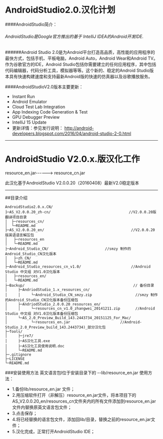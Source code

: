 # AndroidStudio2.0.汉化计划

####AndroidStudio简介：
###### AndroidStudio是Google官方推出的基于 IntelliJ IDEA的Android开发IDE. 
######Android Studio 2.0是为Android平台打造高品质，高性能的应用程序的最快方式，包括手机、平板电脑，Android Auto，Android Wear和Android TV。作为谷歌官方的IDE，Android Studio包括你需要建立的任何应用程序，其中包括代码编辑器，代码分析工具，模拟器等等。这个新的、稳定的Android Studio版本具有快速构建速度和支持最新Android版的快速的仿真器以及谷歌播放服务。

####AndroidStudioV2.0版本主要更新：

* Instant Run
* Android Emulator 
* Cloud Test Lab Integration
* App Indexing Code Generation & Test
* GPU Debugger Preview 
* IntelliJ 15 Update 
* 更新详情：参见发行说明：
   http://android-developers.blogspot.com/2016/04/android-studio-2-0.html

---
# AndroidStudio V2.0.x.版汉化工作
 resource_en.jar------> resource_cn.jar

此汉化基于AndroidStudio V2.0.0.20（20160408）最新V2.0稳定版本

---


##目录介绍
```
AndroidStudio2.0.x.CN/
├─AS_V2.0.0.20_zh-cn/                                    //V2.0.0.20版翻译项目目录
│  ├─resources_cn/
│  └─README.md
├─AS_V2.0.0.20_en/                                        //V2.0.0.20版英语语言解压包
│   ├─resources_en
│   └─README.md
├─Android_Studio_CN/				          //smzy 制作的Android_Studio_CN汉化版本
│   ├─zh_CN/
│   └─README.md
├─Android_Studio_resources_cn_v1.0/                       //Android Studio 中文组 对V1.0汉化版本
│   ├─resources_en/
│   └─README.md
├─Backup/                                                  // 备份目录
│     ├─AndriodStudio_1.x_resources_cn/
│     │     └─Android_Studio_CN_smzy.zip                    //smzy 制作的Android_Studio_CN汉化版本备份压缩包
│     ├─AndriodStudio_2.0.0.20_resources_en/
│     │     └─resources_cn_v1.0_zhangwei_20141211.zip       //Android Studio 中文组 对V1.0汉化版本备份压缩包
│     └─AS_2.0_Preview_Build_143.2443734_20151125_For_Mac/
│           └─resources_en.jar			             //Android-Studio_2.0_Preview_build_143.2443734)_部分汉化包
├─Tools/
│     ├─jre7/
│     ├─AS汉化工具.exe 
│     ├─AS汉化工具使用说明.doc
│     └─README.md
├─.gitignore     
├─LICENSE
└─README.md
```



###安装使用方法
英文语言包l位于安装目录下的 --lib/resource_en.jar 
使用方法：
* 1.备份lib/resource_en.jar 文件；
* 2.用压缩软件打开（非解压）resource_en.jar文件，将本项目下的AS_V2.0.0.20_en/resources_cn文件夹内的所有文件添加到resource_en.jar文件内替换原英文语言包文件；
* 3.点击保存；
* 4.将已经替换的语言包文件，添加回lib/目录，替换之前的resource_en.jar文件；
* 5.汉化完成，正常打开AndroidStudio IDE；


